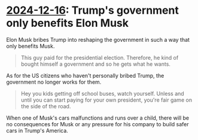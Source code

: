 # [2024-12-16](https://s3.amazonaws.com/writecomments.com/transcripts/c1bbf02e265a67d0725d5afa84e0fff8.csv): Trump's government only benefits Elon Musk

Elon Musk bribes Trump into reshaping the government in such a way that only benefits Musk.

> This guy paid for the presidential election. Therefore, he kind of bought himself a government and so he gets what he wants.

As for the US citizens who haven't personally bribed Trump, the government no longer works for them.

> Hey you kids getting off school buses, watch yourself. Unless and until you can start paying for your own president, you're fair game on the side of the road.

When one of Musk's cars malfunctions and runs over a child, there will be no consequences for Musk or any pressure for his company to build safer cars in Trump's America.

